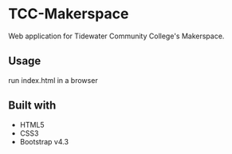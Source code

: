 # TCC-Makerspace
Web application for Tidewater Community College's Makerspace. 
## Usage
run index.html in a browser
## Built with
* HTML5
* CSS3
* Bootstrap v4.3


